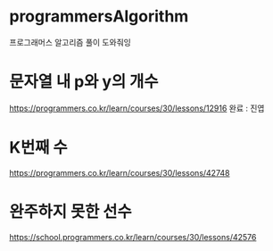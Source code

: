 # programmersAlgorithm

프로그래머스 알고리즘 풀이 도와줘잉

# 문자열 내 p와 y의 개수

https://programmers.co.kr/learn/courses/30/lessons/12916
완료 : 진엽

# K번째 수
https://programmers.co.kr/learn/courses/30/lessons/42748

# 완주하지 못한 선수
https://school.programmers.co.kr/learn/courses/30/lessons/42576
